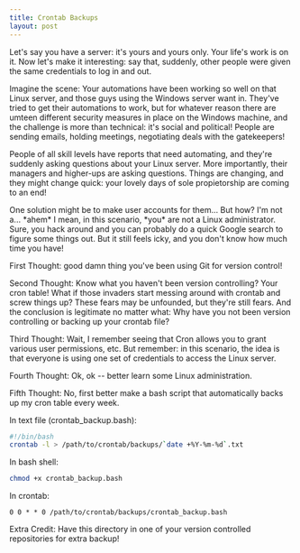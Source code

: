 ```yaml
---
title: Crontab Backups
layout: post
---
```


Let's say you have a server: it's yours and yours only.  Your life's work is on 
it.  Now let's make it interesting: say that, suddenly, other people were given
the same credentials to log in and out. 

Imagine the scene: Your automations have been working so well on that Linux server,
and those guys using the Windows server want in.  They've tried to get their automations to work,
but for whatever reason there are umteen different security measures in place on the
Windows machine, and the challenge is more than technical: it's social and political!  People are sending emails, 
holding meetings, negotiating deals with the gatekeepers!  

People of all skill levels have reports that need automating, and they're suddenly asking questions
about your Linux server.  More importantly, their managers and higher-ups are asking questions.  Things
are changing, and they might change quick: your lovely days of sole propietorship are coming to an end!

One solution might be to make user accounts for them... But how?  I'm not a... \*ahem\* I mean, in this
scenario, \*you\* are not a Linux administrator.  Sure, you hack around and you can probably do a 
quick Google search to figure some things out.  But it still feels icky, and you don't know
how much time you have!

First Thought: good damn thing you've been using Git for version control!

Second Thought: Know what you haven't been version controlling?  Your cron table!  What if those invaders 
start messing around with crontab and screw things up?  These fears may be unfounded,
but they're still fears.  And the conclusion is legitimate no matter what:  Why have you not 
been version controlling or backing up your crontab file?

Third Thought: Wait, I remember seeing that Cron allows you to grant various user permissions, etc. But
remember: in this scenario, the idea is that everyone is using one set of credentials to access the 
Linux server. 

Fourth Thought: Ok, ok -- better learn some Linux administration.

Fifth Thought: No, first better make a bash script that automatically backs up my cron table every
week.  

In text file (crontab\_backup.bash):
```bash
#!/bin/bash
crontab -l > /path/to/crontab/backups/`date +%Y-%m-%d`.txt
```

In bash shell:
```bash
chmod +x crontab_backup.bash
```

In crontab:
```
0 0 * * 0 /path/to/crontab/backups/crontab_backup.bash
```

Extra Credit:  Have this directory in one of your version controlled repositories for extra backup!
